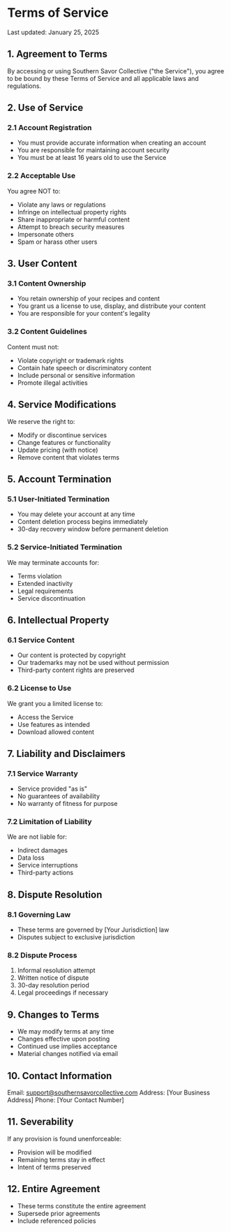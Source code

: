 # Terms of Service

Last updated: January 25, 2025

## 1. Agreement to Terms

By accessing or using Southern Savor Collective ("the Service"), you agree to be bound by these Terms of Service and all applicable laws and regulations.

## 2. Use of Service

### 2.1 Account Registration
- You must provide accurate information when creating an account
- You are responsible for maintaining account security
- You must be at least 16 years old to use the Service

### 2.2 Acceptable Use
You agree NOT to:
- Violate any laws or regulations
- Infringe on intellectual property rights
- Share inappropriate or harmful content
- Attempt to breach security measures
- Impersonate others
- Spam or harass other users

## 3. User Content

### 3.1 Content Ownership
- You retain ownership of your recipes and content
- You grant us a license to use, display, and distribute your content
- You are responsible for your content's legality

### 3.2 Content Guidelines
Content must not:
- Violate copyright or trademark rights
- Contain hate speech or discriminatory content
- Include personal or sensitive information
- Promote illegal activities

## 4. Service Modifications

We reserve the right to:
- Modify or discontinue services
- Change features or functionality
- Update pricing (with notice)
- Remove content that violates terms

## 5. Account Termination

### 5.1 User-Initiated Termination
- You may delete your account at any time
- Content deletion process begins immediately
- 30-day recovery window before permanent deletion

### 5.2 Service-Initiated Termination
We may terminate accounts for:
- Terms violation
- Extended inactivity
- Legal requirements
- Service discontinuation

## 6. Intellectual Property

### 6.1 Service Content
- Our content is protected by copyright
- Our trademarks may not be used without permission
- Third-party content rights are preserved

### 6.2 License to Use
We grant you a limited license to:
- Access the Service
- Use features as intended
- Download allowed content

## 7. Liability and Disclaimers

### 7.1 Service Warranty
- Service provided "as is"
- No guarantees of availability
- No warranty of fitness for purpose

### 7.2 Limitation of Liability
We are not liable for:
- Indirect damages
- Data loss
- Service interruptions
- Third-party actions

## 8. Dispute Resolution

### 8.1 Governing Law
- These terms are governed by [Your Jurisdiction] law
- Disputes subject to exclusive jurisdiction

### 8.2 Dispute Process
1. Informal resolution attempt
2. Written notice of dispute
3. 30-day resolution period
4. Legal proceedings if necessary

## 9. Changes to Terms

- We may modify terms at any time
- Changes effective upon posting
- Continued use implies acceptance
- Material changes notified via email

## 10. Contact Information

Email: support@southernsavorcollective.com
Address: [Your Business Address]
Phone: [Your Contact Number]

## 11. Severability

If any provision is found unenforceable:
- Provision will be modified
- Remaining terms stay in effect
- Intent of terms preserved

## 12. Entire Agreement

- These terms constitute the entire agreement
- Supersede prior agreements
- Include referenced policies